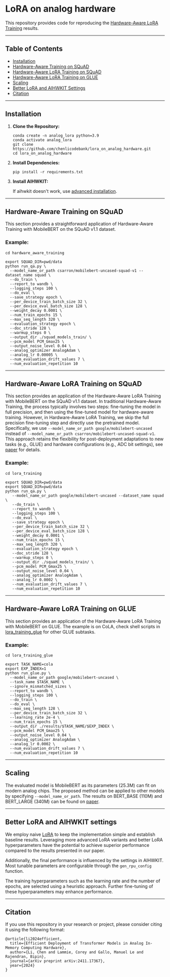 
# LoRA on analog hardware

This repository provides code for reproducing the [Hardware-Aware LoRA Training](https://arxiv.org/pdf/2411.17367) results.

---

## Table of Contents
- [Installation](#installation)
- [Hardware-Aware Training on SQuAD](#hardware-aware-training-on-squad)
- [Hardware-Aware LoRA Training on SQuAD](#hardware-aware-lora-training-on-squad)
- [Hardware-Aware LoRA Training on GLUE](#hardware-aware-lora-training-on-glue)
- [Scaling](#scaling)
- [Better LoRA and AIHWKIT Settings](#better-lora-and-aihwkit-settings)
- [Citation](#citation)

---


## Installation

1. **Clone the Repository:**
   ```
   conda create -n analog_lora python=3.9
   conda activate analog_lora
   git clone https://github.com/chenlicodebank/lora_on_analog_hardware.git
   cd lora_on_analog_hardware
   ```

2. **Install Dependencies:**
   ```
   pip install -r requirements.txt
   ```

3. **Install AIHWKIT:**
   
   If aihwkit doesn't work, use [advanced installation](https://aihwkit.readthedocs.io/en/latest/advanced_install.html).

---

## Hardware-Aware Training on SQuAD

This section provides a straightforward application of Hardware-Aware Training with MobileBERT on the SQuAD v1.1 dataset. 

### Example:
```
cd hardware_aware_training
```
```
export SQUAD_DIR=pwd/data
python run_qa.py \
  --model_name_or_path csarron/mobilebert-uncased-squad-v1 --dataset_name squad \
  --do_train \
  --report_to wandb \
  --logging_steps 100 \
  --do_eval \
  --save_strategy epoch \
  --per_device_train_batch_size 32 \
  --per_device_eval_batch_size 128 \
  --weight_decay 0.0001 \
  --num_train_epochs 15 \
  --max_seq_length 320 \
  --evaluation_strategy epoch \
  --doc_stride 128 \
  --warmup_steps 0 \
  --output_dir ./squad_models_train/ \
  --pcm_model PCM_Gmax25 \
  --output_noise_level 0.04 \
  --analog_optimizer AnalogAdam \
  --analog_lr 0.00005 \
  --num_evaluation_drift_values 7 \
  --num_evaluation_repetition 10
```

---

## Hardware-Aware LoRA Training on SQuAD

This section provides an application of the Hardware-Aware LoRA Training with MobileBERT on the SQuAD v1.1 dataset. In traditional Hardware-Aware Training, the process typically involves two steps: fine-tuning the model in full precision, and then using the fine-tuned model for hardware-aware training. However, in Hardware-Aware LoRA Training, we skip the full precision fine-tuning step and directly use the pretrained model. Specifically, we use `--model_name_or_path google/mobilebert-uncased` instead of `--model_name_or_path csarron/mobilebert-uncased-squad-v1`. This approach retains the flexibility for post-deployment adaptations to new tasks (e.g., GLUE) and hardware configurations (e.g., ADC bit settings), see [paper](https://arxiv.org/pdf/2411.17367) for details.

### Example:
```
cd lora_training
```
```
export SQUAD_DIR=pwd/data
export SQUAD_DIR=pwd/data
python run_qa.py \
   --model_name_or_path google/mobilebert-uncased --dataset_name squad \
   --do_train \
   --report_to wandb \
   --logging_steps 100 \
   --do_eval \
   --save_strategy epoch \
   --per_device_train_batch_size 32 \
   --per_device_eval_batch_size 128 \
   --weight_decay 0.0001 \
   --num_train_epochs 15 \
   --max_seq_length 320 \
   --evaluation_strategy epoch \
   --doc_stride 128 \
   --warmup_steps 0 \
   --output_dir ./squad_models_train/ \
   --pcm_model PCM_Gmax25 \
   --output_noise_level 0.04 \
   --analog_optimizer AnalogAdam \
   --analog_lr 0.0002 \
   --num_evaluation_drift_values 7 \
   --num_evaluation_repetition 10
```

---

## Hardware-Aware LoRA Training on GLUE

This section provides an application of the Hardware-Aware LoRA Training with MobileBERT on GLUE. The example is on CoLA, check shell scripts in [lora_training_glue](https://github.com/chenlicodebank/lora_on_analog_hardware/tree/main/lora_training_glue) for other GLUE subtasks.

### Example:
```
cd lora_training_glue
```
```
export TASK_NAME=cola
export EXP_INDEX=1
python run_glue.py \
  --model_name_or_path google/mobilebert-uncased \
  --task_name $TASK_NAME \
  --ignore_mismatched_sizes \
  --report_to wandb \
  --logging_steps 100 \
  --do_train \
  --do_eval \
  --max_seq_length 128 \
  --per_device_train_batch_size 32 \
  --learning_rate 2e-4 \
  --num_train_epochs 15 \
  --output_dir ./results/$TASK_NAME/$EXP_INDEX \
  --pcm_model PCM_Gmax25 \
  --output_noise_level 0.04 \
  --analog_optimizer AnalogAdam \
  --analog_lr 0.0002 \
  --num_evaluation_drift_values 7 \
  --num_evaluation_repetition 10
```

---

## Scaling

The evaluated model is MobileBERT as its parameters (25.3M) can fit on modern analog chips. The proposed method can be applied to other models by specifying `--model_name_or_path`. The results on BERT\_BASE (110M) and BERT\_LARGE (340M) can be found on [paper](https://arxiv.org/pdf/2411.17367).

---
## Better LoRA and AIHWKIT settings

We employ naive [LoRA](https://arxiv.org/pdf/2106.09685) to keep the implementation simple and establish baseline results. Leveraging more advanced LoRA variants and better LoRA hyperparameters have the potential to achieve superior performance compared to the results presented in our paper.

Additionally, the final performance is influenced by the settings in AIHWKIT. Most tunable parameters are configurable through the `gen_rpu_config` function.

The training hyperparameters such as the learning rate and the number of epochs, are selected using a heuristic approach. Further fine-tuning of these hyperparameters may enhance performance.


---

## Citation

If you use this repository in your research or project, please consider citing it using the following format:

```
@article{li2024efficient,
  title={Efficient Deployment of Transformer Models in Analog In-Memory Computing Hardware},
  author={Li, Chen and Lammie, Corey and Gallo, Manuel Le and Rajendran, Bipin},
  journal={arXiv preprint arXiv:2411.17367},
  year={2024}
}
```

